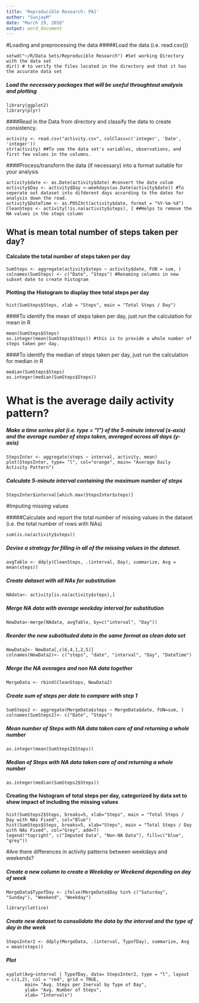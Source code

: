 ```yaml
---
title: 'Reproducible Research: PA1'
author: "SunjayM"
date: "March 29, 2016"
output: word_document
---
```


#Loading and preprocessing the data
#####Load the data (i.e. read.csv())

```{r}
setwd("~/R/Data Sets/Reproducible Research") #Set working Directory with the data set
dir() # to verify the files located in the directory and that it has the accurate data set
```

##### Load the necessary packages that will be useful throughtout analysis and plotting
```{r}
library(ggplot2)
library(plyr)
```
####Read in the Data from directory and classify the data to create consistency. 
```{r}
activity <- read.csv("activity.csv", colClass=c('integer', 'Date', 'integer'))
str(activity) ##To see the data set's variables, observations, and first few values in the columns.
```
####Process/transform the data (if necessary) into a format suitable for your analysis
```{r}
activity$date <- as.Date(activity$date) #convert the date colum
activity$Day <- activity$Day <-weekdays(as.Date(activity$date)) #To seperate out dataset into difderent days according to the dates for analysis down the road. 
activity$DateTime <- as.POSIXct(activity$date, format = "%Y-%m-%d")
CleanSteps <- activity[!is.na(activity$steps), ] ##Helps to remove the NA values in the steps column
```
## What is mean total number of steps taken per day?
#### Calculate the total number of steps taken per day
```{r}
SumSteps <- aggregate(activity$steps ~ activity$date, FUN = sum, )
colnames(SumSteps) <- c("Date", "Steps") #Renaming columns in new subset date to create histogram
```
#### Plotting the Histogram to display thee total steps per day 
```{r, echo=TRUE}
hist(SumSteps$Steps, xlab = "Steps", main = "Total Steps / Day")
```

####To identify the mean of steps taken per day, just run the calculation for mean in R

```{r}
mean(SumSteps$Steps)
as.integer(mean(SumSteps$Steps)) #this is to provide a whole number of steps taken per day.
```
####To identify the median of steps taken per day, just run the calculation for median in R
```{r}
median(SumSteps$Steps)
as.integer(median(SumSteps$Steps))
```
# What is the average daily activity pattern?
##### Make a time series plot (i.e. type = "l") of the 5-minute interval (x-axis) and the average number of steps taken, averaged across all days (y-axis)
```{r}
StepsInter <- aggregate(steps ~ interval, activity, mean)
plot(StepsInter, type= "l", col="orange", main= "Average Daily Activity Pattern")
```

##### Calculate 5-minute interval containing the maximum number of steps

```{r}
StepsInter$interval[which.max(StepsInter$steps)]
```

#Imputing missing values

#####Calculate and report the total number of missing values in the dataset (i.e. the total number of rows with NAs)

```{r}
sum(is.na(activity$steps))
```
##### Devise a strategy for filling in all of the missing values in the dataset.

```{r}
avgTable <- ddply(CleanSteps, .(interval, Day), summarize, Avg = mean(steps))
```
##### Create dataset with all NAs for substitution
```{r}
NAdata<- activity[is.na(activity$steps),]
```
##### Merge NA data with average weekday interval for substitution
```{r}
NewData<-merge(NAdata, avgTable, by=c("interval", "Day"))
```
##### Reorder the new substituded data in the same format as clean data set
```{r}
NewData2<- NewData[,c(6,4,1,2,5)]
colnames(NewData2)<- c("steps", "date", "interval", "Day", "DateTime")
```
##### Merge the NA averages and non NA data together
```{r}
MergeData <- rbind(CleanSteps, NewData2)
```
##### Create sum of steps per date to compare with step 1
```{r}
SumSteps2 <- aggregate(MergeData$steps ~ MergeData$date, FUN=sum, )
colnames(SumSteps2)<- c("Date", "Steps")
```
#####  Mean number of Steps with NA data taken care of and returning a whole number
```{r}
as.integer(mean(SumSteps2$Steps))
```
#####  Median of Steps with NA data taken care of and returning a whole number
```{r}
as.integer(median(SumSteps2$Steps))
```
####  Creating the histogram of total steps per day, categorized by data set to show impact of including the missing values
```{r, echo=TRUE}
hist(SumSteps2$Steps, breaks=5, xlab="Steps", main = "Total Steps / Day with NAs Fixed", col="Blue")
hist(SumSteps$Steps, breaks=5, xlab="Steps", main = "Total Steps / Day with NAs Fixed", col="Grey", add=T)
legend("topright", c("Imputed Data", "Non-NA Data"), fill=c("blue", "grey"))
```

#Are there differences in activity patterns between weekdays and weekends?

##### Create a new column to create a Weekday or Weekend depending on day of week
```{r}
MergeData$TypofDay <- ifelse(MergeData$Day %in% c("Saturday", "Sunday"), "Weekend", "Weekday")
```
```{r}
library(lattice)
```
##### Create new dataset to consolidate the data by the interval and the type of day in the week
```{r}
StepsInter2 <- ddply(MergeData, .(interval, TypofDay), summarize, Avg = mean(steps))
```
##### Plot 
```{r, echo=TRUE}
xyplot(Avg~interval | TypofDay, data= StepsInter2, type = "l", layout = c(1,2), col = "red", grid = TRUE,
       main= "Avg. Steps per Inerval by Type of Day",
       ylab= "Avg. Number of Steps", 
       xlab= "Intervals")
```

